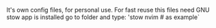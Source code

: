 It's own config files, for personal use.
For fast reuse this files need GNU stow app is installed
go to folder and type:
'stow nvim # as example`
